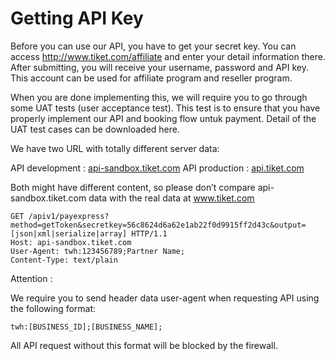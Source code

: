 # Getting API Key

Before you can use our API, you have to get your secret key. You can access http://www.tiket.com/affiliate and enter your detail information there. After submitting, you will receive your username, password and API key. This account can be used for affiliate program and reseller program.

When you are done implementing this, we will require you to go through some UAT tests (user acceptance test). This test is to ensure that you have properly implement our API and booking flow untuk payment. Detail of the UAT test cases can be downloaded here.

We have two URL with totally different server data:

API development : [api-sandbox.tiket.com](http://api-sandbox.tiket.com)
API production : [api.tiket.com](https://api.tiket.com)

Both might have different content, so please don’t compare api-sandbox.tiket.com data with the real data at www.tiket.com



```http
GET /apiv1/payexpress?method=getToken&secretkey=56c8624d6a62e1ab22f0d9915ff2d43c&output=[json|xml|serialize|array] HTTP/1.1
Host: api-sandbox.tiket.com
User-Agent: twh:123456789;Partner Name;
Content-Type: text/plain
```
<aside class="notice">
<p>Attention :</p>

<p>We require you to send header data user-agent when requesting API using the following format:</p>

<code>twh:[BUSINESS_ID];[BUSINESS_NAME];</code>

<p>All API request without this format will be blocked by the firewall.
</p></aside>